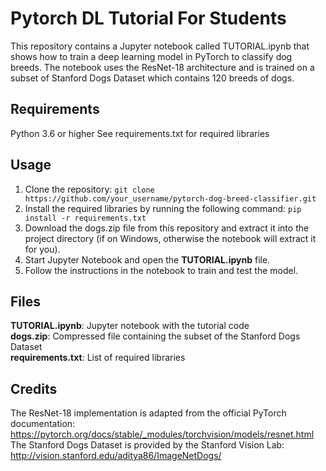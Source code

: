 # Pytorch DL Tutorial For Students

This repository contains a Jupyter notebook called TUTORIAL.ipynb that shows how to train a deep learning model in PyTorch to classify dog breeds. The notebook uses the ResNet-18 architecture and is trained on a subset of Stanford Dogs Dataset which contains 120 breeds of dogs.

## Requirements
Python 3.6 or higher
See requirements.txt for required libraries

## Usage
1. Clone the repository:
`git clone https://github.com/your_username/pytorch-dog-breed-classifier.git`  
2. Install the required libraries by running the following command:
`pip install -r requirements.txt`  
3. Download the dogs.zip file from this repository and extract it into the project directory (if on Windows, otherwise the notebook will extract it for you).  
4. Start Jupyter Notebook and open the **TUTORIAL.ipynb** file.  
5. Follow the instructions in the notebook to train and test the model.

## Files
**TUTORIAL.ipynb**: Jupyter notebook with the tutorial code  
**dogs.zip**: Compressed file containing the subset of the Stanford Dogs Dataset  
**requirements.txt**: List of required libraries  

## Credits
The ResNet-18 implementation is adapted from the official PyTorch documentation: https://pytorch.org/docs/stable/_modules/torchvision/models/resnet.html
The Stanford Dogs Dataset is provided by the Stanford Vision Lab: http://vision.stanford.edu/aditya86/ImageNetDogs/
